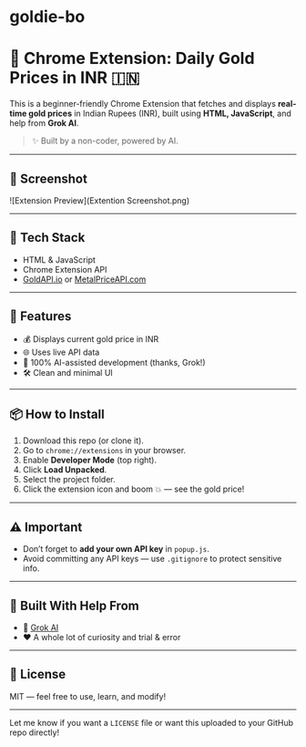 # goldie-bo

# 🧪 Chrome Extension: Daily Gold Prices in INR 🇮🇳

This is a beginner-friendly Chrome Extension that fetches and displays **real-time gold prices** in Indian Rupees (INR), built using **HTML, JavaScript**, and help from **Grok AI**.

> ✨ Built by a non-coder, powered by AI.

---

## 📸 Screenshot

![Extension Preview](Extention Screenshot.png)

---

## 🧰 Tech Stack

- HTML & JavaScript
- Chrome Extension API
- [GoldAPI.io](https://www.goldapi.io) or [MetalPriceAPI.com](https://www.metalpriceapi.com)

---

## 🚀 Features

- 💰 Displays current gold price in INR
- 🌐 Uses live API data
- 🧠 100% AI-assisted development (thanks, Grok!)
- 🛠️ Clean and minimal UI

---

## 📦 How to Install

1. Download this repo (or clone it).
2. Go to `chrome://extensions` in your browser.
3. Enable **Developer Mode** (top right).
4. Click **Load Unpacked**.
5. Select the project folder.
6. Click the extension icon and boom 💥 — see the gold price!

---

## ⚠️ Important

- Don’t forget to **add your own API key** in `popup.js`.
- Avoid committing any API keys — use `.gitignore` to protect sensitive info.

---

## 🤖 Built With Help From

- 🧠 [Grok AI](https://x.ai)
- ❤️ A whole lot of curiosity and trial & error

---

## 📄 License

MIT — feel free to use, learn, and modify!

---

Let me know if you want a `LICENSE` file or want this uploaded to your GitHub repo directly!
